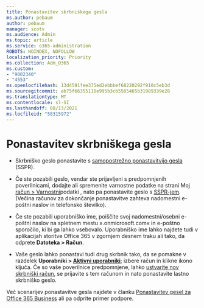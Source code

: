 ```yaml
---
title: Ponastavitev skrbniškega gesla
ms.author: pebaum
author: pebaum
manager: scotv
ms.audience: Admin
ms.topic: article
ms.service: o365-administration
ROBOTS: NOINDEX, NOFOLLOW
localization_priority: Priority
ms.collection: Adm_O365
ms.custom:
- "9002340"
- "4553"
ms.openlocfilehash: 13d4591fee375ed2ebbbef68220292f910c5eb3d
ms.sourcegitcommit: ab75f66355116e995b3cb5505465b31989339e28
ms.translationtype: MT
ms.contentlocale: sl-SI
ms.lasthandoff: 08/13/2021
ms.locfileid: "58315972"
---
```

# <a name="admin-password-reset"></a>Ponastavitev skrbniškega gesla

- Skrbniško geslo ponastavite s [samopostrežno ponastavitvijo gesla](https://passwordreset.microsoftonline.com/) (SSPR).

- Če ste pozabili geslo, vendar ste prijavljeni s predpomnjenih poverilnicami, dodajte ali spremenite varnostne podatke na strani Moj [račun > Varnostni](https://mysignins.microsoft.com/security-info)podatki , nato pa ponastavite geslo s [SSPR-jem](https://passwordreset.microsoftonline.com/). (Večina računov za dokončanje ponastavitve zahteva nadomestni e-poštni naslov in telefonsko številko).

- Če ste pozabili uporabniško ime, poiščite svoj nadomestni/osebni e-poštni naslov na spletnem mestu ».onmicrosoft.com« in e-poštno sporočilo, ki bi ga lahko vsebovalo.  Uporabniško ime lahko najdete tudi v aplikacijah storitve Office 365 v zgornjem desnem traku ali tako, da odprete **Datoteka > Račun**.

- Vaše geslo lahko ponastavi tudi drug skrbnik tako, da se pomakne v razdelek **Uporabniki > [Aktivni uporabniki](https://portal.office.com/adminportal/home#/users)**; izbere račun in klikne ikono ključa.  Če so vaše poverilnice predpomnjene, lahko [ustvarite nov skrbniški račun](https://portal.office.com/adminportal/home#/users), se prijavite s tem računom in nato ponastavite lastno skrbniško geslo.

Več scenarijev ponastavitve gesla najdete v članku [Ponastavitev gesel za Office 365 Business](https://docs.microsoft.com/microsoft-365/admin/add-users/reset-passwords) ali pa odprite primer podpore.
